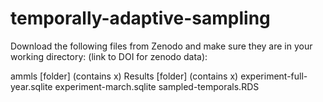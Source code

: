 # temporally-adaptive-sampling

Download the following files from Zenodo and make sure they are in your working directory: 
(link to DOI for zenodo data): 

ammls [folder] (contains x)
Results [folder] (contains x)
experiment-full-year.sqlite
experiment-march.sqlite
sampled-temporals.RDS
